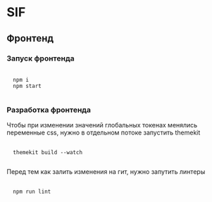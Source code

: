 # SIF

## Фронтенд
### Запуск фронтенда
<pre>
    <code>
  npm i
  npm start
    </code>
</pre>

### Разработка фронтенда
Чтобы при изменении значений глобальных токенах менялись переменные css, нужно в отдельном потоке запустить themekit
<pre>
    <code>
  themekit build --watch
    </code>
</pre>

Перед тем как залить изменения на гит, нужно запутить линтеры
<pre>
    <code>
  npm run lint
    </code>
</pre>
